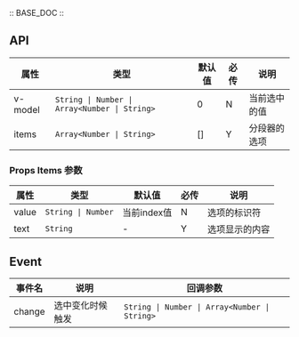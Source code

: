 :: BASE_DOC ::

## API
| 属性 | 类型 | 默认值 | 必传 | 说明 |
|-----|-----|-----|-----|-----|
|v-model|<code>String &#124; Number &#124; Array<Number &#124; String></code>|0|N|当前选中的值|
|items|<code>Array<Number &#124; String></code>|[]|Y|分段器的选项|

### Props Items 参数
| 属性 | 类型 | 默认值 | 必传 | 说明 |
|-----|-----|-----|-----|-----|
|value|<code>String &#124; Number</code>|当前index值|N|选项的标识符|
|text|`String`|-|Y|选项显示的内容|

## Event
| 事件名 | 说明 | 回调参数 |
|-------|-----|---------|
|change|选中变化时候触发|<code>String &#124; Number &#124; Array<Number &#124; String></code>|
